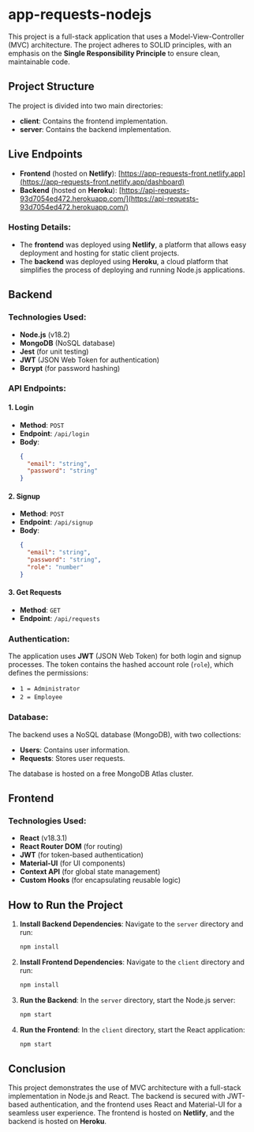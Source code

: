 # app-requests-nodejs

This project is a full-stack application that uses a Model-View-Controller (MVC) architecture. The project adheres to SOLID principles, with an emphasis on the **Single Responsibility Principle** to ensure clean, maintainable code.

## Project Structure
The project is divided into two main directories:
- **client**: Contains the frontend implementation.
- **server**: Contains the backend implementation.

## Live Endpoints

- **Frontend** (hosted on **Netlify**): [https://app-requests-front.netlify.app](https://app-requests-front.netlify.app/dashboard)
- **Backend** (hosted on **Heroku**): [https://api-requests-93d7054ed472.herokuapp.com/](https://api-requests-93d7054ed472.herokuapp.com/)

### Hosting Details:
- The **frontend** was deployed using **Netlify**, a platform that allows easy deployment and hosting for static client projects.
- The **backend** was deployed using **Heroku**, a cloud platform that simplifies the process of deploying and running Node.js applications.

## Backend

### Technologies Used:
- **Node.js** (v18.2)
- **MongoDB** (NoSQL database)
- **Jest** (for unit testing)
- **JWT** (JSON Web Token for authentication)
- **Bcrypt** (for password hashing)

### API Endpoints:

#### 1. Login
- **Method**: `POST`
- **Endpoint**: `/api/login`
- **Body**:
    ```json
    {
      "email": "string",
      "password": "string"
    }
    ```

#### 2. Signup
- **Method**: `POST`
- **Endpoint**: `/api/signup`
- **Body**:
    ```json
    {
      "email": "string",
      "password": "string",
      "role": "number"
    }
    ```

#### 3. Get Requests
- **Method**: `GET`
- **Endpoint**: `/api/requests`

### Authentication:
The application uses **JWT** (JSON Web Token) for both login and signup processes. The token contains the hashed account role (`role`), which defines the permissions:
- `1 = Administrator`
- `2 = Employee`

### Database:
The backend uses a NoSQL database (MongoDB), with two collections:
- **Users**: Contains user information.
- **Requests**: Stores user requests.

The database is hosted on a free MongoDB Atlas cluster.

## Frontend

### Technologies Used:
- **React** (v18.3.1)
- **React Router DOM** (for routing)
- **JWT** (for token-based authentication)
- **Material-UI** (for UI components)
- **Context API** (for global state management)
- **Custom Hooks** (for encapsulating reusable logic)

## How to Run the Project

1. **Install Backend Dependencies**:
    Navigate to the `server` directory and run:
    ```bash
    npm install
    ```

2. **Install Frontend Dependencies**:
    Navigate to the `client` directory and run:
    ```bash
    npm install
    ```

3. **Run the Backend**:
    In the `server` directory, start the Node.js server:
    ```bash
    npm start
    ```

4. **Run the Frontend**:
    In the `client` directory, start the React application:
    ```bash
    npm start
    ```

## Conclusion
This project demonstrates the use of MVC architecture with a full-stack implementation in Node.js and React. The backend is secured with JWT-based authentication, and the frontend uses React and Material-UI for a seamless user experience. The frontend is hosted on **Netlify**, and the backend is hosted on **Heroku**.

